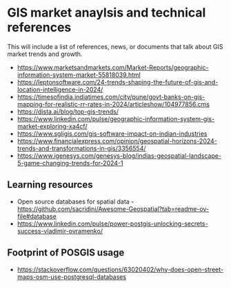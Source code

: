 # GIS market anaylsis and technical references 
This will include a list of references, news, or documents that talk about GIS market trends and growth.

- https://www.marketsandmarkets.com/Market-Reports/geographic-information-system-market-55818039.html
- https://leptonsoftware.com/24-trends-shaping-the-future-of-gis-and-location-intelligence-in-2024/
- https://timesofindia.indiatimes.com/city/pune/govt-banks-on-gis-mapping-for-realistic-rr-rates-in-2024/articleshow/104977856.cms
- https://dista.ai/blog/top-gis-trends/
- https://www.linkedin.com/pulse/geographic-information-system-gis-market-exploring-xa4cf/
- https://www.sgligis.com/gis-software-impact-on-indian-industries
- https://www.financialexpress.com/opinion/geospatial-horizons-2024-trends-and-transformations-in-gis/3356554/
- https://www.igenesys.com/genesys-blog/indias-geospatial-landscape-5-game-changing-trends-for-2024-1


## Learning resources
- Open source databases for spatial data - https://github.com/sacridini/Awesome-Geospatial?tab=readme-ov-file#database
- https://www.linkedin.com/pulse/power-postgis-unlocking-secrets-success-vladimir-ovramenko/

## Footprint of POSGIS usage 
- https://stackoverflow.com/questions/63020402/why-does-open-street-maps-osm-use-postgresql-databases
